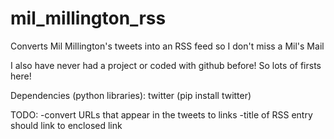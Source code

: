 mil_millington_rss
==================

Converts Mil Millington's tweets into an RSS feed so I don't miss a Mil's Mail

I also have never had a project or coded with github before! So lots of firsts here!

Dependencies (python libraries):
twitter (pip install twitter)

TODO:
-convert URLs that appear in the tweets to links
-title of RSS entry should link to enclosed link